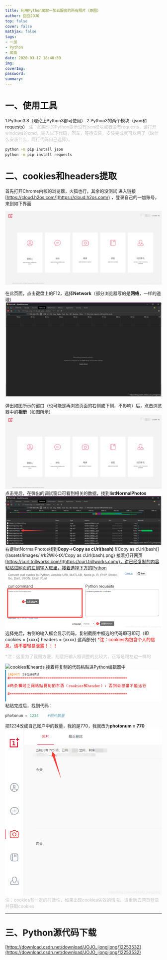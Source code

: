 ```yaml
---
title: 利用Python爬取一加云服务的所有照片（原图）
author: 囧囧JOJO
top: false
cover: false
mathjax: false
tags:
- 一加
- Python
- 爬虫
date: 2020-03-17 18:40:59
img:
coverImg:
password:
summary: 
---
```


# 一、使用工具
1.Python3.8（理论上Python3都可使用）
2.Python3的两个模块（json和requests）
<font color=#C4C4C4>注：如果你的Python提示没有json模块或者没有requests，请打开windows的cmd，输入以下代码，回车，等待安装，安装完成就可以用了（缺什么安装什么，两行代码自己选择）。</font>

```cmd
python -m pip install json
python -m pip install requests
```

 <!-- more -->

# 二、cookies和headers提取

首先打开Chrome内核的浏览器，火狐也行，其余的没测试
进入链接[https://cloud.h2os.com/](https://cloud.h2os.com/) ，登录自己的一加账号，来到如下界面

![云服务首页](/assets/images/rk2WiK-tX/云服务首页.png)

在此页面，点击键盘上的F12，选择**Network**（部分浏览器写的是**网络**，一样的道理）
![F12调试窗口](/assets/images/./rk2WiK-tX/F12调试窗口.png)

弹出如图所示的窗口（也可能是再浏览页面的右侧或下侧，不影响）后，点击浏览器中的**相册**（如图所示）
![点击相册](/assets/images/./rk2WiK-tX/点击相册.png)
点击完后，在弹出的调试窗口可看到相关的数据，找到**listNormalPhotos**
![listNormalPhotos](/assets/images/./rk2WiK-tX/listNormalPhotos.png)
右键listNormalPhotos找到**Copy**→**Copy as cUrl(bash)**
![Copy as cUrl(bash)](/assets/images/./rk2WiK-tX/Copy as cUrl(bash).png)
接着打开网页[https://curl.trillworks.com/](https://curl.trillworks.com/)，讲已经复制的内容粘贴进网页的左侧输入框里，接着选择下方的Python
![获取cookies和headers代码](/assets/images/./rk2WiK-tX/获取cookies和headers代码.png)
选择完后，右侧的输入框会显示代码，复制截图中框选的代码即可即可（即cookies = {xxxx} headers = {xxxx}  这两部分)
<font color=#ff0000>*注：cookies内包含个人的信息，请不要轻易泄露！！！</font>

<font color=#C4C4C4>*注：这里为了截图方便，刻意把输入框调整的比较大，正常是跟左边一样的</font>

![cookies和heards](/assets/images/./rk2WiK-tX/cookies和heards.png)
接着将复制的代码粘贴进Python编辑器中
![粘贴代码](/assets/images/rk2WiK-tX/2020031718260528.png)
粘贴完成后，找到代码：

```Python
photonum = 1234    #照片数量
```
把1234改成自己账户中的数量，我的是770，我就改为**photonum = 770**
![照片数量](/assets/images/./rk2WiK-tX/照片数量.png)
<font color=#C4C4C4>注：cookies有一定的时效性，如果出现cookies失效的情况，请重新去网页登录并获取cookies</font >

---------------

# 三、Python源代码下载
[https://download.csdn.net/download/JOJO_jiongjiong/12253532](https://download.csdn.net/download/JOJO_jiongjiong/12253532)
